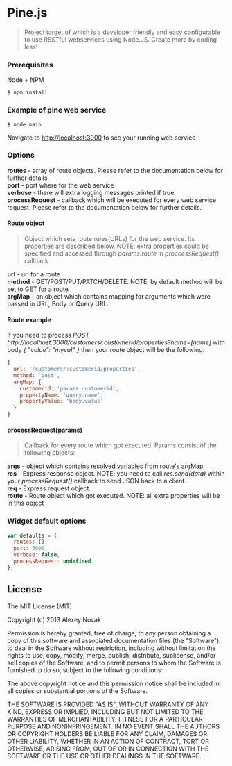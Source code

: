 Pine.js
========

> Project target of which is a developer friendly and easy configurable to use RESTful webservices using Node.JS. Create more by coding less!

### Prerequisites

Node + NPM

```
$ npm install
```

### Example of pine web service

```
$ node main
```

Navigate to [http://localhost:3000](http://localhost:3000) to see your running web service

### Options

**routes** - array of route objects. Please refer to the documentation below for further details.  
**port** - port where for the web service  
**verbose** - there will extra logging messages printed if true  
**processRequest** - callback which will be executed for every web service request. Please refer to the documentation below for further details.  

#### Route object

> Object which sets route rules(URLs) for the web service. Its properties are described below. NOTE: extra properties could be specified and accessed through _params.route_ in _proccessRequest()_ callback

**url** - url for a route  
**method** - GET/POST/PUT/PATCH/DELETE. NOTE: by default method will be set to GET for a route  
**argMap** - an object which contains mapping for arguments which were passed in URL, Body or Query URL.  

#### Route example

If you need to process _POST http://localhost:3000/customers/:customerid/properties?name=[name]_ with body _{ "value": "myval" }_ then your route object will be the following:

```javascript
{
  url: '/customers/:customerid/properties',
  method: 'post',
  argMap: {
    customerid: 'params.customerid',
    propertyName: 'query.name',
    propertyValue: 'body.value'
  }
}
```

#### processRequest(params)

> Callback for every route which got executed. Params consist of the following objects:

**args** - object which contains resolved variables from route's argMap  
**res** - Express response object. NOTE: you need to call _res.send(data)_ within your _processRequest()_ callback to send JSON back to a client.  
**req** - Express request object.  
**route** - Route object which got executed. NOTE: all extra properties will be in this object  

### Widget default options

```javascript
var defaults = {
  routes: [],
  port: 3000,
  verbose: false,
  processRequest: undefined
};
```

## License
The MIT License (MIT)

Copyright (c) 2013 Alexey Novak

Permission is hereby granted, free of charge, to any person obtaining a copy of
this software and associated documentation files (the "Software"), to deal in
the Software without restriction, including without limitation the rights to
use, copy, modify, merge, publish, distribute, sublicense, and/or sell copies of
the Software, and to permit persons to whom the Software is furnished to do so,
subject to the following conditions:

The above copyright notice and this permission notice shall be included in all
copies or substantial portions of the Software.

THE SOFTWARE IS PROVIDED "AS IS", WITHOUT WARRANTY OF ANY KIND, EXPRESS OR
IMPLIED, INCLUDING BUT NOT LIMITED TO THE WARRANTIES OF MERCHANTABILITY, FITNESS
FOR A PARTICULAR PURPOSE AND NONINFRINGEMENT. IN NO EVENT SHALL THE AUTHORS OR
COPYRIGHT HOLDERS BE LIABLE FOR ANY CLAIM, DAMAGES OR OTHER LIABILITY, WHETHER
IN AN ACTION OF CONTRACT, TORT OR OTHERWISE, ARISING FROM, OUT OF OR IN
CONNECTION WITH THE SOFTWARE OR THE USE OR OTHER DEALINGS IN THE SOFTWARE.
